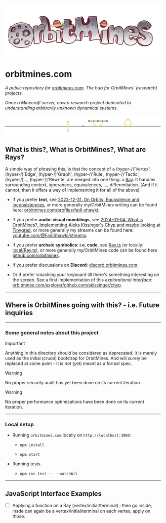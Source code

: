 ![orbitmines.logo.3000x1000.png](src%2Flib%2Forganizations%2Forbitmines%2Flogo%2Forbitmines.logo.3000x1000.png)

# orbitmines.com
*A public repository for [orbitmines.com](https://orbitmines.com). The hub for OrbitMines' (research) projects.*

*Once a Minecraft server, now a research project dedicated to understanding arbitrarily unknown dynamical systems.*

![header](./public/papers/on-orbits-equivalence-and-inconsistencies/images/header.png)

## What is this?, What is OrbitMines?, What are Rays?

A simple way of phrasing this, is that the concept of a (hyper-/)'Vertex', (hyper-/)'Edge', (hyper-/)'Graph', (hyper-/)'Rule', (hyper-/)'Tactic', (hyper-/)..., (hyper-/)'Rewrite' are merged into one thing: a [Ray](https://github.com/orbitmines/orbitmines.com/blob/main/src/%40orbitmines/explorer/Ray.ts). It handles surrounding context, ignorances, equivalences, ..., differentiation. (And if it cannot, then it offers a way of implementing it for all of the above)

- If you prefer **text**, see [2023-12-31. On Orbits, Equivalence and Inconsistencies](https://orbitmines.com/papers/on-orbits-equivalence-and-inconsistencies), or more generally my/OrbitMines writing can be found here: [orbitmines.com/profiles/fadi-shawki](https://orbitmines.com/profiles/fadi-shawki).


- If you prefer **audio-visual mumblings**, see [2024-01-04. What is OrbitMines?, Implementing Aleks Kissinger's Chyp and maybe looking at Tinygrad](https://www.youtube.com/watch?v=O6v_gzlI1kY), or more generally my streams can be found here: [youtube.com/@FadiShawki/streams](https://www.youtube.com/@FadiShawki/streams).


- If you prefer **archaic symbolics: i.e. code**, see [Ray.ts](https://github.com/orbitmines/orbitmines.com/blob/main/src/%40orbitmines/explorer/Ray.ts) (or locally: [local/Ray.ts](./src/@orbitmines/explorer/Ray.ts)), or more generally my/OrbitMines code can be found here [github.com/orbitmines](https://github.com/orbitmines/).


- If you prefer discussions on **Discord**: [discord.orbitmines.com](https://discord.orbitmines.com).


- Or if prefer smashing your keyboard till there's something interesting on the screen. See a first implementation of this *explorational interface*: [orbitmines.com/explorer/github.com/akissinger/chyp](https://orbitmines.com/explorer/github.com/akissinger/chyp).

---

## Where is OrbitMines going with this? - i.e. Future inquiries



---

### Some general notes about this project

> [!IMPORTANT]
> Anything in this directory should be considered as deprecated. It is merely used as the initial (crude) bootstrap for OrbitMines. And will surely be replaced at some point - it is not (yet) meant as a formal spec.

> [!WARNING]
> No proper security audit has yet been done on its current iteration.

> [!WARNING]
> No proper performance optimizations have been done on its current iteration.

---

### Local setup

- Running `orbitmines.com` locally on `http://localhost:3000`:
  - ```
    npm install
    ```
  - ```
    npm start
    ```
- Running tests.
  - ```shell
    npm run test -- --watchAll
    ```
    
---

## JavaScript Interface Examples

- [ ] Applying a function on a Ray (vertex/initial/terminal) ; then go inside, insde can again be a vertex/initial/terminal on each vertex, apply on those.
